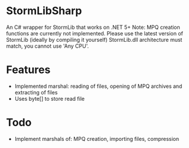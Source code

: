# StormLibSharp
An C# wrapper for StormLib that works on .NET 5+
Note: MPQ creation functions are currently not implemented. Please use the latest version of StormLib (ideally by compiling it yourself)
StormLib.dll architecture must match, you cannot use 'Any CPU'.

# Features
- Implemented marshal: reading of files, opening of MPQ archives and extracting of files
- Uses byte[] to store read file

# Todo
- Implement marshals of: MPQ creation, importing files, compression